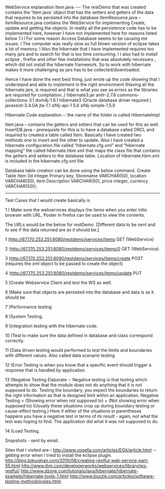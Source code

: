 WebService explanation 
Item.java --- The restDemo that was created contains the 'Item java' object that has the setters and getters of the data that requires to be persisted into the database
ItemResource.java –  itemResource.java contains the WebService for implementing Create, update and getting the objects. In reality all the persistence code has to be implemented here, however I have not implemented here for reasons listed below
1.I 
l For some reason Access Database seems to be causing me issues.
l The computer was really slow as full blown version of eclipse takes a lot of memory.
l Also the hibernate that I have implemented requires too many jars and to search for that is too time consuming.
l I also had to install eclipse , firefox and other few installations that was absolutely necessary , which did not install the hibernate framework.  So to work with hibernate makes it more challenging as jars has to be collected/downloaded. 


Hence I have done the next best thing,  just wrote up the code showing that I understand and able to implement in the right environment (Having all the hibernate jars, is required and that is what you see as errors as the libraries are required for compilation..)
hibernate3.jar
antlr-2.7.6
commons-collections-3.1
dom4j-1.6.1
hibernate3
(Oracle database driver required )
javassist-3.4.GA
jta-1.1
slf4j-api-1.5.6
slf4j-simple-1.5.6


Hibernate Code explanation -: the name of the folder is called HibernateImpl

Item.java – contains the getters and setters that can be used for this as well.
InsertDB.java – 
prerequiste for this is to have a database called ORCL and required to created a table called Item.
Basically I have created two methods one to insert and the other to update.
Also I have created a hibernate configuration file called “hibernate.cfg.xml” and “hibernate mapping” file called hibernate.hbm.xml that maps the class file that contains the getters and setters to the database table. Location of hibernate.hbm.xml is included in the hibernate.cfg.xml file. 

Database table creation can be done using the below command.
Create Table Item (Id integer Primary key, Storename VARCHAR(50), location  VARCHAR(50), item Description  VARCHAR(50), price integer, currency VARCHAR(50));


---------------------------------------------------------------------------------------------------------------------------
Test Cases that I would create basically is 

1 ) Make sure the webservices displays the items when you enter intto browser with  URL, Poster in firefox can be used to view the contents.

The URLs would be the below for restDemo. [Different data to be sent and to see if the data returned are as it should be.]

1 )http://67.170.253.251:8080/restdemo/services/items                GET     (WebService)

2 )http://67.170.253.251:8080/restdemo/services/items/0              GET     (WebService)

3 )http://67.170.253.251:8080/restdemo/services/items/create         POST    (requires the xml object to be passed to create the object)  

4 )http://67.170.253.251:8080/restdemo/services/items/update         PUT


5 )Create Webservice Client and test the WS as well.

6 )Make sure that objects are persisted into the database and data is as it should be 

7 )Performance testing

8 )System Testing.

9 I)ntegration testing with the hibernate code.

10 )Test to make sure the data defined in database and class correspond correctly.

11 )Data driven testing would performed to test the limits and boundaries with different values. Also called data scenario testing

12 )Error Testing is when you know that a specific event should trigger a response that is handled by application.

13 )Negative Testing
Elaborate -: Negative testing is that testing which attempts to show that the module does not
do anything that it is not supposed to do. Testing the boundary, you expect the boundaries to return the right
information as that is designed limit within an application.
Negative Testing = (Showing error when not supposed to) + (Not showing error when supposed to) 
(Usually these situations crop up during boundary testing or cause-effect testing.) 
Here if either of the situations in parentheses happens you have a negative test in terms of its result - 
again, not what the test was hoping to find. The application did what it was not supposed to do.

14 )Load Testing.


Snapshots - sent by email.


Sites that I visited are-:
http://www.vogella.com/articles/EGit/article.html  -- getting error when I tried to install the eclipse plugin.
http://blog.bdoughan.com/2010/08/creating-restful-web-service-part-55.html
http://www.ibm.com/developerworks/webservices/library/ws-restful/
http://www.dzone.com/tutorials/java/hibernate/hibernate-example/hibernate-tools-1.html
http://www.buzzle.com/articles/software-testing-methodologies.html

